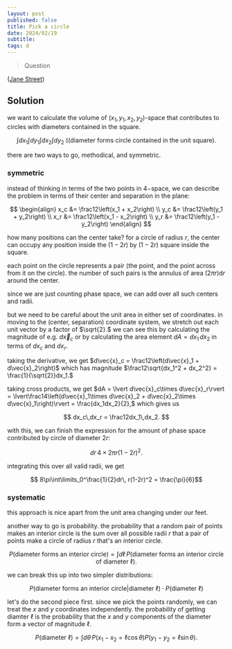 ```yaml
---
layout: post
published: false
title: Pick a circle
date: 2024/02/19
subtitle:
tags: d
---
```


>Question

<!--more-->

([Jane Street](URL))

## Solution

we want to calculate the volume of $(x_1,y_1,x_2,y_2)$-space that contributes to circles with diameters contained in the square. 

$$ \int dx_1 \int dy_1 \int dx_2 \int dy_2\ \mathbb{I}(\text{diameter forms circle contained in the unit square}). $$

there are two ways to go, methodical, and symmetric. 

### symmetric

instead of thinking in terms of the two points in $4-$space, we can describe the problem in terms of their center and separation in the plane:

$$ \begin{align}
  x_c &= \frac12\left(x_1 + x_2\right) \\
  y_c &= \frac12\left(y_1 + y_2\right) \\
  x_r &= \frac12\left(x_1 - x_2\right) \\
  y_r &= \frac12\left(y_1 - y_2\right)
\end{align} $$

how many positions can the center take? for a circle of radius $r,$ the center can occupy any position inside the $(1-2r)$ by $(1-2r)$ square inside the square. 

each point on the circle represents a pair (the point, and the point across from it on the circle). the number of such pairs is the annulus of area $(2\pi r)\text{d}r$ around the center. 

since we are just counting phase space, we can add over all such centers and radii. 

but we need to be careful about the unit area in either set of coordinates. in moving to the (center, separation) coordinate system, we stretch out each unit vector by a factor of $\sqrt{2}.$ we can see this by calculating the magnitude of e.g. $d\vec{x}_c$ or by calculating the area element $dA = dx_1\,dx_2$ in terms of $dx_c$ and $dx_r.$

taking the derivative, we get $d\vec{x}_c = \frac12\left(d\vec{x}_1 + d\vec{x}_2\right)$ which has magnitude $\frac12\sqrt{dx_1^2 + dx_2^2} = \frac{1}{\sqrt{2}}dx_1.$ 

taking cross products, we get $dA = \lvert d\vec{x}_c\times d\vec{x}_r\rvert = \lvert\frac14\left(d\vec{x}_1\times d\vec{x}_2 + d\vec{x}_2\times d\vec{x}_1\right)\rvert = \frac{dx_1dx_2}{2},$ which gives us 

$$ dx_c\,dx_r = \frac12dx_1\,dx_2. $$

with this, we can finish the expression for the amount of phase space contributed by circle of diameter $2r:$

$$ dr\,4\times 2\pi r(1-2r)^2. $$

integrating this over all valid radii, we get 

$$ 8\pi\int\limits_0^\frac{1}{2}dr\, r(1-2r)^2 = \frac{\pi}{6}$$

### systematic

this approach is nice apart from the unit area changing under our feet. 

another way to go is probability. the probability that a random pair of points makes an interior circle is the sum over all possible radii $r$ that a pair of points make a circle of radius $r$ that's an interior circle.

$$ P(\text{diameter forms an interior circle}) = \int d\ell\, P(\text{diameter forms an interior circle of diameter $\ell$}). $$

we can break this up into two simpler distributions:

$$ P(\text{diameter forms an interior circle}\rvert\text{diameter $\ell$}) \cdot P(\text{diameter $\ell$}) $$

let's do the second piece first. since we pick the points randomly, we can treat the $x$ and $y$ coordinates independently. the probability of getting diamter $\ell$ is the probability that the $x$ and $y$ components of the diameter form a vector of magnitude $\ell.$ 

$$ P(\text{diameter $\ell$}) = \int d\theta\, P(\text{$x_1-x_2 = \ell\cos\theta$})P(\text{$y_1-y_2 = \ell\sin\theta$}). $$

<br>
